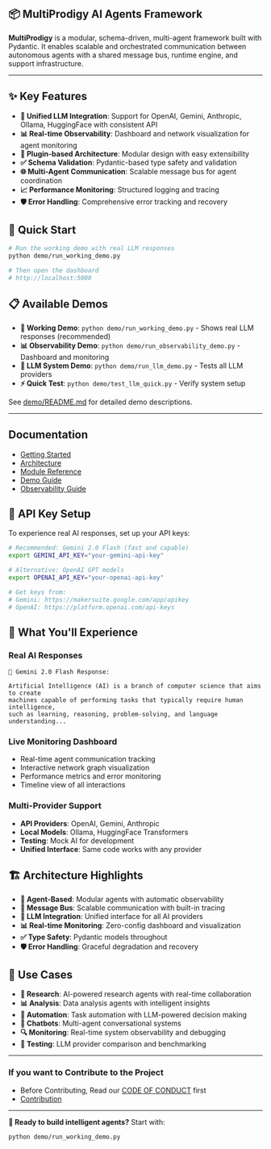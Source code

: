 ## 📦 MultiProdigy AI Agents Framework

**MultiProdigy** is a modular, schema-driven, multi-agent framework built with Pydantic. It enables scalable and orchestrated communication between autonomous agents with a shared message bus, runtime engine, and support infrastructure.

------

## ✨ Key Features

- **🤖 Unified LLM Integration**: Support for OpenAI, Gemini, Anthropic, Ollama, HuggingFace with consistent API
- **📊 Real-time Observability**: Dashboard and network visualization for agent monitoring
- **🔧 Plugin-based Architecture**: Modular design with easy extensibility
- **✅ Schema Validation**: Pydantic-based type safety and validation
- **🌐 Multi-Agent Communication**: Scalable message bus for agent coordination
- **📈 Performance Monitoring**: Structured logging and tracing
- **🛡️ Error Handling**: Comprehensive error tracking and recovery

## 🚀 Quick Start

```bash
# Run the working demo with real LLM responses
python demo/run_working_demo.py

# Then open the dashboard
# http://localhost:5000
```

## 📋 Available Demos

- **🎯 Working Demo**: `python demo/run_working_demo.py` - Shows real LLM responses (recommended)
- **📊 Observability Demo**: `python demo/run_observability_demo.py` - Dashboard and monitoring
- **🤖 LLM System Demo**: `python demo/run_llm_demo.py` - Tests all LLM providers
- **⚡ Quick Test**: `python demo/test_llm_quick.py` - Verify system setup

See [demo/README.md](demo/README.md) for detailed demo descriptions.

-------

## Documentation

- [Getting Started](https://github.com/Abhay-Cerberus/MultiProdigy/blob/main/docs/getting_started.md)  
- [Architecture](https://github.com/Abhay-Cerberus/MultiProdigy/blob/main/docs/architecture.md)  
- [Module Reference](https://github.com/Abhay-Cerberus/MultiProdigy/blob/main/docs/modules_reference.md)  
- [Demo Guide](demo/README.md)
- [Observability Guide](docs/observability/user_guide.md) 

## 🔑 API Key Setup

To experience real AI responses, set up your API keys:

```bash
# Recommended: Gemini 2.0 Flash (fast and capable)
export GEMINI_API_KEY="your-gemini-api-key"

# Alternative: OpenAI GPT models
export OPENAI_API_KEY="your-openai-api-key"

# Get keys from:
# Gemini: https://makersuite.google.com/app/apikey
# OpenAI: https://platform.openai.com/api-keys
```

## 🎯 What You'll Experience

### **Real AI Responses**
```
🤖 Gemini 2.0 Flash Response:

Artificial Intelligence (AI) is a branch of computer science that aims to create 
machines capable of performing tasks that typically require human intelligence,
such as learning, reasoning, problem-solving, and language understanding...
```

### **Live Monitoring Dashboard**
- Real-time agent communication tracking
- Interactive network graph visualization
- Performance metrics and error monitoring
- Timeline view of all interactions

### **Multi-Provider Support**
- **API Providers**: OpenAI, Gemini, Anthropic
- **Local Models**: Ollama, HuggingFace Transformers
- **Testing**: Mock AI for development
- **Unified Interface**: Same code works with any provider

## 🏗️ Architecture Highlights

- **🤖 Agent-Based**: Modular agents with automatic observability
- **🔄 Message Bus**: Scalable communication with built-in tracing
- **🧠 LLM Integration**: Unified interface for all AI providers
- **📊 Real-time Monitoring**: Zero-config dashboard and visualization
- **✅ Type Safety**: Pydantic models throughout
- **🛡️ Error Handling**: Graceful degradation and recovery

## 🚀 Use Cases

- **🔬 Research**: AI-powered research agents with real-time collaboration
- **📊 Analysis**: Data analysis agents with intelligent insights
- **🤖 Automation**: Task automation with LLM-powered decision making
- **💬 Chatbots**: Multi-agent conversational systems
- **🔍 Monitoring**: Real-time system observability and debugging
- **🧪 Testing**: LLM provider comparison and benchmarking

--------

### If you want to Contribute to the Project

- Before Contributing, Read our [CODE OF CONDUCT](https://github.com/Abhay-Cerberus/MultiProdigy/blob/main/CODE_OF_CONDUCT.md) first
- [Contribution](https://github.com/Abhay-Cerberus/MultiProdigy/blob/main/CONTRIBUTING.md)

---

**🎉 Ready to build intelligent agents?** Start with:
```bash
python demo/run_working_demo.py
```
